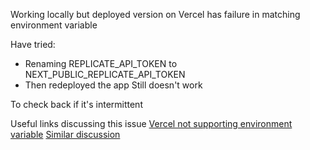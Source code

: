 Working locally but deployed version on Vercel has failure in matching environment variable

Have tried:
- Renaming REPLICATE_API_TOKEN to NEXT_PUBLIC_REPLICATE_API_TOKEN
- Then redeployed the app
Still doesn't work

To check back if it's intermittent

Useful links discussing this issue
[Vercel not supporting environment variable](https://github.com/orgs/vercel/discussions/1338#discussioncomment-4692590)
[Similar discussion](https://github.com/vercel/vercel/discussions/5015)
